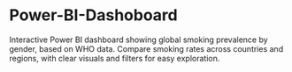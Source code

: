 # Power-BI-Dashoboard
Interactive Power BI dashboard showing global smoking prevalence by gender, based on WHO data. Compare smoking rates across countries and regions, with clear visuals and filters for easy exploration.
